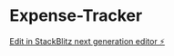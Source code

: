 # Expense-Tracker

[Edit in StackBlitz next generation editor ⚡️](https://stackblitz.com/~/github.com/Ganesh-tulasi/Expense-Tracker)